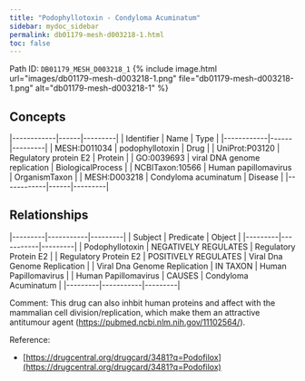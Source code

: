 ```yaml
---
title: "Podophyllotoxin - Condyloma Acuminatum"
sidebar: mydoc_sidebar
permalink: db01179-mesh-d003218-1.html
toc: false 
---
```



Path ID: `DB01179_MESH_D003218_1`
{% include image.html url="images/db01179-mesh-d003218-1.png" file="db01179-mesh-d003218-1.png" alt="db01179-mesh-d003218-1" %}

## Concepts

|------------|------|---------|
| Identifier | Name | Type    |
|------------|------|---------|
| MESH:D011034 | podophyllotoxin | Drug |
| UniProt:P03120 | Regulatory protein E2 | Protein |
| GO:0039693 | viral DNA genome replication | BiologicalProcess |
| NCBITaxon:10566 | Human papillomavirus | OrganismTaxon |
| MESH:D003218 | Condyloma acuminatum | Disease |
|------------|------|---------|

## Relationships

|---------|-----------|---------|
| Subject | Predicate | Object  |
|---------|-----------|---------|
| Podophyllotoxin | NEGATIVELY REGULATES | Regulatory Protein E2 |
| Regulatory Protein E2 | POSITIVELY REGULATES | Viral Dna Genome Replication |
| Viral Dna Genome Replication | IN TAXON | Human Papillomavirus |
| Human Papillomavirus | CAUSES | Condyloma Acuminatum |
|---------|-----------|---------|

Comment: This drug can also inhbit human proteins and affect with the mammalian cell division/replication, which make them an attractive antitumour agent (https://pubmed.ncbi.nlm.nih.gov/11102564/).

Reference: 
  - [https://drugcentral.org/drugcard/3481?q=Podofilox](https://drugcentral.org/drugcard/3481?q=Podofilox)
